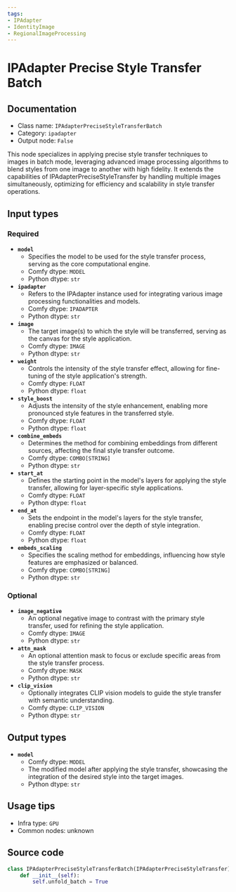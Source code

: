 ```yaml
---
tags:
- IPAdapter
- IdentityImage
- RegionalImageProcessing
---
```


# IPAdapter Precise Style Transfer Batch
## Documentation
- Class name: `IPAdapterPreciseStyleTransferBatch`
- Category: `ipadapter`
- Output node: `False`

This node specializes in applying precise style transfer techniques to images in batch mode, leveraging advanced image processing algorithms to blend styles from one image to another with high fidelity. It extends the capabilities of IPAdapterPreciseStyleTransfer by handling multiple images simultaneously, optimizing for efficiency and scalability in style transfer operations.
## Input types
### Required
- **`model`**
    - Specifies the model to be used for the style transfer process, serving as the core computational engine.
    - Comfy dtype: `MODEL`
    - Python dtype: `str`
- **`ipadapter`**
    - Refers to the IPAdapter instance used for integrating various image processing functionalities and models.
    - Comfy dtype: `IPADAPTER`
    - Python dtype: `str`
- **`image`**
    - The target image(s) to which the style will be transferred, serving as the canvas for the style application.
    - Comfy dtype: `IMAGE`
    - Python dtype: `str`
- **`weight`**
    - Controls the intensity of the style transfer effect, allowing for fine-tuning of the style application's strength.
    - Comfy dtype: `FLOAT`
    - Python dtype: `float`
- **`style_boost`**
    - Adjusts the intensity of the style enhancement, enabling more pronounced style features in the transferred style.
    - Comfy dtype: `FLOAT`
    - Python dtype: `float`
- **`combine_embeds`**
    - Determines the method for combining embeddings from different sources, affecting the final style transfer outcome.
    - Comfy dtype: `COMBO[STRING]`
    - Python dtype: `str`
- **`start_at`**
    - Defines the starting point in the model's layers for applying the style transfer, allowing for layer-specific style applications.
    - Comfy dtype: `FLOAT`
    - Python dtype: `float`
- **`end_at`**
    - Sets the endpoint in the model's layers for the style transfer, enabling precise control over the depth of style integration.
    - Comfy dtype: `FLOAT`
    - Python dtype: `float`
- **`embeds_scaling`**
    - Specifies the scaling method for embeddings, influencing how style features are emphasized or balanced.
    - Comfy dtype: `COMBO[STRING]`
    - Python dtype: `str`
### Optional
- **`image_negative`**
    - An optional negative image to contrast with the primary style transfer, used for refining the style application.
    - Comfy dtype: `IMAGE`
    - Python dtype: `str`
- **`attn_mask`**
    - An optional attention mask to focus or exclude specific areas from the style transfer process.
    - Comfy dtype: `MASK`
    - Python dtype: `str`
- **`clip_vision`**
    - Optionally integrates CLIP vision models to guide the style transfer with semantic understanding.
    - Comfy dtype: `CLIP_VISION`
    - Python dtype: `str`
## Output types
- **`model`**
    - Comfy dtype: `MODEL`
    - The modified model after applying the style transfer, showcasing the integration of the desired style into the target images.
    - Python dtype: `str`
## Usage tips
- Infra type: `GPU`
- Common nodes: unknown


## Source code
```python
class IPAdapterPreciseStyleTransferBatch(IPAdapterPreciseStyleTransfer):
    def __init__(self):
        self.unfold_batch = True

```
